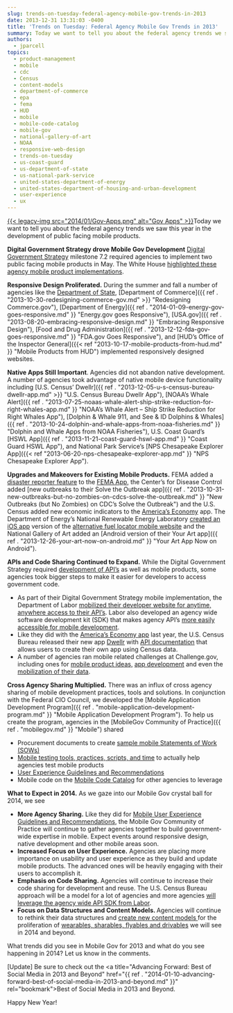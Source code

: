 ```yaml
---
slug: trends-on-tuesday-federal-agency-mobile-gov-trends-in-2013
date: 2013-12-31 13:31:03 -0400
title: 'Trends on Tuesday: Federal Agency Mobile Gov Trends in 2013'
summary: Today we want to tell you about the federal agency trends we saw this year in the development of public facing mobile products. Digital Government Strategy drove Mobile Gov Development Digital Government Strategy milestone 7.2 required agencies to implement two public facing mobile products in May. The White House highlighted
authors:
  - jparcell
topics:
  - product-management
  - mobile
  - cdc
  - Census
  - content-models
  - department-of-commerce
  - epa
  - fema
  - HUD
  - mobile
  - mobile-code-catalog
  - mobile-gov
  - national-gallery-of-art
  - NOAA
  - responsive-web-design
  - trends-on-tuesday
  - us-coast-guard
  - us-department-of-state
  - us-national-park-service
  - united-states-department-of-energy
  - united-states-department-of-housing-and-urban-development
  - user-experience
  - ux
---
```


[{{< legacy-img src="2014/01/Gov-Apps.png" alt="Gov Apps" >}}](https://s3.amazonaws.com/digitalgov/_legacy-img/2014/01/Gov-Apps.png)Today we want to tell you about the federal agency trends we saw this year in the development of public facing mobile products.

**Digital Government Strategy drove Mobile Gov Development** [Digital Government Strategy](http://www.whitehouse.gov/sites/default/files/omb/egov/digital-government/digital-government.html#milestone-6-2) milestone 7.2 required agencies to implement two public facing mobile products in May. The White House [highlighted these agency mobile product implementations](http://www.whitehouse.gov/digitalgov/mobile).

**Responsive Design Proliferated.** During the summer and fall a number of agencies like the [Department of State](http://apps.usa.gov/state-department-mobile.shtml "State Department Mobile Site Goes Responsive"), [Department of Commerce]({{ ref . "2013-10-30-redesigning-commerce-gov.md" >}} "Redesigning Commerce.gov"), [Department of Energy]({{ ref . "2014-01-09-energy-gov-goes-responsive.md" }} "Energy.gov goes Responsive"), [USA.gov]({{ ref . "2013-08-20-embracing-responsive-design.md" }} "Embracing Responsive Design"), [Food and Drug Administration]({{ ref . "2013-12-12-fda-gov-goes-responsive.md" }} "FDA.gov Goes Responsive"), and [HUD&#8217;s Office of the Inspector General]({{< ref "2013-10-17-mobile-products-from-hud.md" }} "Mobile Products from HUD") implemented responsively designed websites.

**Native Apps Still Important**. Agencies did not abandon native development. A number of agencies took advantage of native mobile device functionality including [U.S. Census&#8217; Dwellr]({{ ref . "2013-12-05-u-s-census-bureau-dwellr-app.md" >}} "U.S. Census Bureau Dwellr App"), [NOAA&#8217;s Whale Alert]({{ ref . "2013-07-25-noaas-whale-alert-ship-strike-reduction-for-right-whales-app.md" }} "NOAA’s Whale Alert – Ship Strike Reduction for Right Whales App"), [Dolphin & Whale 911, and See & ID Dolphins & Whales]({{ ref . "2013-10-24-dolphin-and-whale-apps-from-noaa-fisheries.md" }} "Dolphin and Whale Apps from NOAA Fisheries"), U.S. Coast Guard&#8217;s [HSWL App]({{ ref . "2013-11-21-coast-guard-hswl-app.md" }} "Coast Guard HSWL App"), and National Park Service&#8217;s [NPS Chesapeake Explorer App]({{< ref "2013-06-20-nps-chesapeake-explorer-app.md" }} "NPS Chesapeake Explorer App").

**Upgrades and Makeovers for Existing Mobile Products.** FEMA added a [disaster reporter feature](http://www.fema.gov/disaster-reporter) to the [FEMA App,](http://www.fema.gov/smartphone-app) the Center&#8217;s for Disease Control added [new outbreaks to their Solve the Outbreak app]({{ ref . "2013-10-31-new-outbreaks-but-no-zombies-on-cdcs-solve-the-outbreak.md" }} "New Outbreaks (but No Zombies) on CDC’s Solve the Outbreak") and the U.S. Census added new economic indicators to the [America&#8217;s Economy](http://apps.usa.gov/americas-economy.shtml) app. The Department of Energy&#8217;s National Renewable Energy Laboratory [created an iOS app](http://apps.usa.gov/alternative-fueling-stationp-locator.shtml) version of the [alternative fuel locator mobile website](http://apps.usa.gov/alternative-fuel-locator.shtml) and the National Gallery of Art added an [Android version of their Your Art app]({{ ref . "2013-12-26-your-art-now-on-android.md" }} "Your Art App Now on Android").

**APIs and Code Sharing Continued to Expand.** While the Digital Government Strategy required [development of API&#8217;s](http://www.data.gov/developers/page/developer-resources) as well as mobile products, some agencies took bigger steps to make it easier for developers to access government code.

<ul class="how_to_mobile_list">
  <li>
    As part of their Digital Government Strategy mobile implementation, the Department of Labor <a href="http://www.dol.gov/digital-strategy/DigitalGovernance7-2.htm">mobilized their developer website for anytime, anywhere access to their API&#8217;s</a>. Labor also developed an agency wide software development kit (SDK) that makes agency API&#8217;s <a href="https://github.com/USDepartmentofLabor/Android_DOLDataSDK/wiki">more easily accessible for mobile development</a>.
  </li>
  <li>
    Like they did with the <a title="U.S. Census America’s Economy App" href="http://apps.usa.gov/americas-economy.shtml">America&#8217;s Economy app</a> last year, the U.S. Census Bureau released their new app <a title="U.S. Census Bureau Dwellr App" href="{{ ref . "2013-12-05-u-s-census-bureau-dwellr-app.md" }}">Dwellr</a> with <a href="http://www.census.gov/developers/">API documentation</a> that allows users to create their own app using Census data.
  </li>
  <li>
    A number of agencies ran mobile related challenges at Challenge.gov, including ones for <a href="http://mymoneyappup.challengepost.com/">mobile product ideas,</a> <a href="http://combatfeedinghack.challengepost.com/">app development</a> and even the <a href="http://www.health2con.com/devchallenge/mobilizing-data-for-pressure-ulcer-prevention-challenge/">mobilization of their data</a>.
  </li>
</ul>

**Cross Agency Sharing Multiplied.** There was an influx of cross agency sharing of mobile development practices, tools and solutions. In conjunction with the Federal CIO Council, we developed the [Mobile Application Development Program]({{ ref . "mobile-application-development-program.md" }} "Mobile Application Development Program"). To help us create the program, agencies in the [MobileGov Community of Practice]({{ ref . "mobilegov.md" }} "Mobile") shared

<ul class="how_to_mobile_list">
  <li>
    Procurement documents to create <a title="Mobile SOW and Developer Qualifications" href="{{ ref . "mobile-sow-and-developer-qualifications.md" }}">sample mobile Statements of Work (SOWs)</a>
  </li>
  <li>
    <a title="Mobile Product Testing Guidelines and Resources" href="{{ ref . "2013-08-22-mobile-product-testing-guidelines.md" }}">Mobile testing tools, practices, scripts, and time</a> to actually help agencies test mobile products
  </li>
  <li>
    <a title="Mobile User Experience Guidelines and Recommendations" href="{{ ref . "mobile-user-experience-guidelines-and-recommendations.md" }}">User Experience Guidelines and Recommendations</a>
  </li>
  <li>
    Mobile code on the <a title="Federal Mobile Code Sharing Catalog Is Here" href="{{ ref . "2013-05-13-federal-mobile-code-sharing-catalog-is-here.md" }}">Mobile Code Catalog</a> for other agencies to leverage
  </li>
</ul>

**What to Expect in 2014.** As we gaze into our Mobile Gov crystal ball for 2014, we see

<ul class="how_to_mobile_list">
  <li>
    <strong>More Agency Sharing.</strong> Like they did for <a title="Mobile User Experience Guidelines and Recommendations" href="{{ ref . "mobile-user-experience-guidelines-and-recommendations.md" }}">Mobile User Experience Guidelines and Recommendations</a>, the Mobile Gov Community of Practice will continue to gather agencies together to build government-wide expertise in mobile. Expect events around responsive design, native development and other mobile areas soon.
  </li>
  <li>
    <b>Increased Focus on User Experience.</b> Agencies are placing more importance on usability and user experience as they build and update mobile products. The advanced ones will be heavily engaging with their users to accomplish it.
  </li>
  <li>
    <b>Emphasis on Code Sharing.</b> Agencies will continue to increase their code sharing for development and reuse. The U.S. Census Bureau approach will be a model for a lot of agencies and more agencies <a href="https://github.com/USDepartmentofLabor/Android_DOLDataSDK/wiki">will leverage the agency wide API SDK from Labor</a>.
  </li>
  <li>
    <b>Focus on Data Structures and Content Models. </b>Agencies will continue to rethink their data structures and <a title="Always Future Ready: The Benefits of Open Content Models and Structured Data Webinar" href="{{ ref . "2013-10-28-always-future-ready-the-benefits-of-open-content-models-and-structured-data-webinar.md" }}">create new content models </a>for the proliferation of <a title="Mary Meeker’s Internet Trends Report" href="{{ ref . "2013-06-05-mary-meekers-internet-trends-report.md" }}">wearables, sharables, flyables and drivables</a> we will see in 2014 and beyond.
  </li>
</ul>

What trends did you see in Mobile Gov for 2013 and what do you see happening in 2014? Let us know in the comments.

[Update] Be sure to check out the <a title="Advancing Forward: Best of Social Media in 2013 and Beyond" href="{{ ref . "2014-01-10-advancing-forward-best-of-social-media-in-2013-and-beyond.md" }}" rel="bookmark">Best of Social Media in 2013 and Beyond.</a>

Happy New Year!
